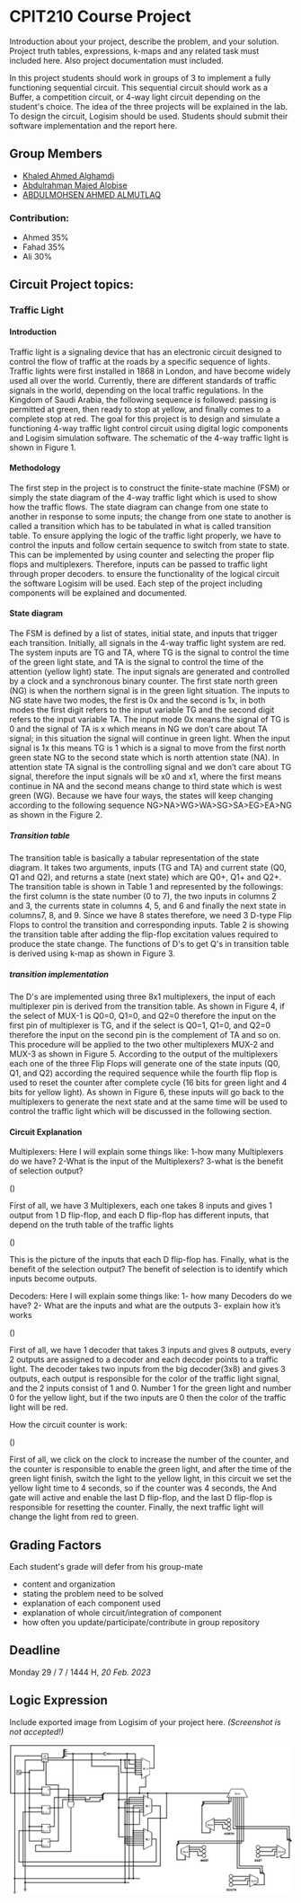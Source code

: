 # CPIT210 Course Project
Introduction about your project, describe the problem, and your solution. Project truth tables, expressions, k-maps and any related task must included here. Also project documentation must included.

In this project students should work in groups of 3 to implement a fully functioning sequential circuit. This sequential circuit should work as a Buffer, a competition circuit, or 4-way light circuit depending on the student's choice. The idea of the three projects will be explained in the lab. To design the circuit, Logisim should be used. Students should submit their software implementation and the report here. 

## Group Members
[comment]: <> (each group memeber should write his first, middle and last name with link to his GitHub account)
- [Khaled Ahmed Alghamdi](https://github.com/KhaledAhmedALghamdi)
- [Abdulrahman Majed Alobise](https://github.com/dahmoni1211)
- [ABDULMOHSEN AHMED ALMUTLAQ](https://github.com/Abdulmohsen-almutlaq)

[comment]: <> (Students should include the contribution percentage of each group member.)
[comment]: <> (Example:)
### Contribution:
- Ahmed 35%
- Fahad 35%
- Ali 30%

## Circuit Project topics:

[comment]: <> (Traffic Light)


### Traffic Light
#### Introduction
Traffic light is a signaling device that has an electronic circuit designed to control the flow of traffic at the roads by a specific sequence of lights. Traffic lights were first installed in 1868 in London, and have become widely used all over the world. Currently, there are different standards of traffic signals in the world, depending on the local traffic regulations. In the Kingdom of Saudi Arabia, the following sequence is followed: passing is permitted at green, then ready to stop at yellow, and finally comes to a complete stop at red. The goal for this project is to design and simulate a functioning 4-way traffic light control circuit using digital logic components and Logisim simulation software. The schematic of the 4-way traffic light is shown in Figure 1.

#### Methodology
The first step in the project is to construct the finite-state machine (FSM) or simply the state diagram of the 4-way traffic light which is used to show how the traffic flows. The state diagram can change from one state to another in response to some inputs; the change from one state to another is called a transition which has to be tabulated in what is called transition table. To ensure applying the logic of the traffic light properly, we have to control the inputs and follow certain sequence to switch from state to state. This can be implemented by using counter and selecting the proper flip flops and multiplexers. Therefore, inputs can be passed to traffic light through proper decoders. to ensure the functionality of the logical circuit the software Logisim will be used. Each step of the project including components will be explained and documented.

#### State diagram
The FSM is defined by a list of states, initial state, and inputs that trigger each transition. Initially, all signals in the 4-way traffic light system are red. The system inputs are TG and TA, where TG is the signal to control the time of the green light state, and TA is the signal to control the time of the attention (yellow light) state. The input signals are generated and controlled by a clock and a synchronous binary counter. The first state north green (NG) is when the northern signal is in the green light situation. The inputs to NG state have two modes, the first is 0x and the second is 1x, in both modes the first digit refers to the input variable TG and the second digit refers to the input variable TA. The input mode 0x means the signal of TG is 0 and the signal of TA is x which means in NG we don’t care about TA signal; in this situation the signal will continue in green light. When the input signal is 1x this means TG is 1 which is a signal to move from the first north green state NG to the second state which is north attention state (NA). In attention state TA signal is the controlling signal and we don’t care about TG signal, therefore the input signals will be x0 and x1, where the first means continue in NA and the second means change to third state which is west green (WG). Because we have four ways, the states will keep changing according to the following sequence NG>NA>WG>WA>SG>SA>EG>EA>NG as shown in the Figure 2.


##### Transition table
The transition table is basically a tabular representation of the state diagram. It takes two arguments, inputs (TG and TA) and current state (Q0, Q1 and Q2), and returns a state (next state) which are Q0+, Q1+ and Q2+. The transition table is shown in Table 1 and represented by the followings: the first column is the state number (0 to 7), the two inputs in columns 2 and 3, the currents state in columns 4, 5, and 6 and finally the next state in columns7, 8, and 9.  Since we have 8 states therefore, we need 3 D-type Flip Flops to control the transition and corresponding inputs. Table 2 is showing the transition table after adding the flip-flop excitation values required to produce the state change. The functions of D's to get Q's in transition table is derived using k-map as shown in Figure 3.

##### transition implementation
The D's are implemented using three 8x1 multiplexers, the input of each multiplexer pin is derived from the transition table. As shown in Figure 4, if the select of MUX-1 is Q0=0, Q1=0, and Q2=0 therefore the input on the first pin of multiplexer is TG, and if the select is Q0=1, Q1=0, and Q2=0 therefore the input on the second pin is the complement of TA and so on. This procedure will be applied to the two other multiplexers MUX-2 and MUX-3 as shown in Figure 5. According to the output of the multiplexers each one of the three Flip Flops will generate one of the state inputs (Q0, Q1, and Q2) according the required sequence while the fourth flip flop is used to reset the counter after complete cycle (16 bits for green light and 4 bits for yellow light). As shown in Figure 6,  these inputs will go back to the multiplexers to generate the next state and at the same time will be used to control the traffic light which will be discussed in the following section.


#### Circuit Explanation

Multiplexers:
Here I will explain some things like:
1-how many Multiplexers do we have?
2-What is the input of the Multiplexers?
3-what is the benefit of selection output?

()

First of all, we have 3 Multiplexers, each one takes 8 inputs and gives 1 output from 1 D flip-flop, and each D flip-flop has different inputs, that depend on the truth table of the traffic lights

()

This is the picture of the inputs that each D flip-flop has. Finally, what is the benefit of the selection output? The benefit of selection is to identify which inputs become outputs.

Decoders:
Here I will explain some things like:
1-	how many Decoders do we have?
2-	What are the inputs and what are the outputs
3-	explain how it’s works

()

First of all, we have 1 decoder that takes 3 inputs and gives 8 outputs, every 2 outputs are assigned to a decoder and each decoder points to a traffic light. The decoder takes two inputs from the big decoder(3x8) and gives 3 outputs, each output is responsible for the color of the traffic light signal, and the 2 inputs consist of 1 and 0. Number 1 for the green light and number 0 for the yellow light, but if the two inputs are  0  then the color of the traffic light will be red.

How the circuit counter is work:

()

First of all, we click on the clock to increase the number of the counter, and the counter is responsible to enable the green light, and after the time of the green light finish, switch the light to the yellow light, in this circuit we set the yellow light time to 4 seconds, so if the counter was 4 seconds, the And gate will active and enable the last D flip-flop, and the last D flip-flop is responsible for resetting the counter. Finally, the next traffic light will change the light from red to green.

## Grading Factors
Each student's grade will defer from his group-mate 
- content and organization
- stating the problem need to be solved
- explanation of each component used
- explanation of whole circuit/integration of component
- how often you update/participate/contribute in group repository

## Deadline
Monday 29 / 7 / 1444 H, *20 Feb. 2023*

## Logic Expression
Include exported image from Logisim of your project here. *(Screenshot is not accepted!)*

![Our Awsome Project logic expression](Logic_Expression.png)

